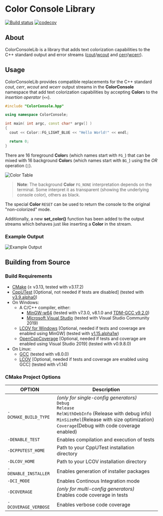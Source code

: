 
Color Console Library
===========

[![Build status](https://ci.appveyor.com/api/projects/status/7wi13ayrw0dn2oaq/branch/main?svg=true)](https://ci.appveyor.com/project/jgonzalezdr/colorconsolelib/branch/main)
[![codecov](https://codecov.io/gh/jgonzalezdr/ColorConsoleLib/branch/main/graph/badge.svg)](https://codecov.io/gh/jgonzalezdr/ColorConsoleLib)

## About

ColorConsoleLib is a library that adds text colorization capabilities to the C++ standard output and error streams ([cout](http://www.cplusplus.com/reference/iostream/cout/)/[wcout](http://www.cplusplus.com/reference/iostream/wcout/) and [cerr](http://www.cplusplus.com/reference/iostream/cerr/)/[wcerr](http://www.cplusplus.com/reference/iostream/cout/)).

## Usage

ColorConsoleLib provides compatible replacements for the C++ standard _cout_, _cerr_, _wcout_ and _wcerr_ output streams in the **ColorConsole** namespace that add text colorization capabilities by accepting **Color**s to the _insertion operator_ (`<<`).

``` CPP
#include "ColorConsole.hpp"

using namespace ColorConsole;

int main( int argc, const char* argv[] )
{
  cout << Color::FG_LIGHT_BLUE << "Hello World!" << endl;

  return 0;
}
```

There are 16 foreground **Color**s (which names start with `FG_`) that can be mixed with 16 background **Color**s (which names start with `BG_`) using the _OR_ operation (`|`).

![Color Table](https://github.com/jgonzalezdr/ColorConsoleLib/blob/web_main/images/ColorTable.png?raw=true)

> **Note**: The background **Color** `FG_NONE` interpretation depends on the terminal. Some interpret it as transparent (showing the underlying console color), others as black.

The special **Color** `RESET` can be used to return the console to the original "non-colorized" mode.

Additionally, a new **set_color()** function has been added to the output streams which behaves just like inserting a **Color** in the stream.

### Example Output

![Example Output](https://github.com/jgonzalezdr/ColorConsoleLib/blob/web_main/images/ColorConsoleLib.png?raw=true)

## Building from Source

### Build Requirements

- [CMake](https://cmake.org/) (≥ v3.13, tested with v3.17.2)
- [CppUTest](http://cpputest.github.io/) [Optional, not needed if tests are disabled] (tested with [v3.9.alpha0](https://github.com/jgonzalezdr/cpputest/releases/download/v3.9.alpha0/cpputest-3.9.alpha0.zip))
- On Windows:
  - A C/C++ compiler, either:
    - [MinGW-w64](https://sourceforge.net/projects/mingw-w64/) (tested with v7.3.0, v8.1.0 and [TDM-GCC v9.2.0](https://jmeubank.github.io/tdm-gcc/download/))
    - [Microsoft Visual Studio](https://www.visualstudio.com/es/downloads/) (tested with Visual Studio Community 2019)
  - [LCOV for Windows](https://github.com/jgonzalezdr/lcov/releases) [Optional, needed if tests and coverage are enabled using MinGW] (tested with [v1.15.alpha1w](https://github.com/jgonzalezdr/lcov/releases/download/v1.15.alpha1w/lcov-v1.15.alpha1w.zip))
  - [OpenCppCoverage](https://github.com/OpenCppCoverage/OpenCppCoverage) [Optional, needed if tests and coverage are enabled using Visual Studio 2019] (tested with v0.9.8.0)
- On Linux:
  - [GCC](https://gcc.gnu.org/) (tested with v8.0.0)
  - [LCOV](http://ltp.sourceforge.net/coverage/lcov.php) [Optional, needed if tests and coverage are enabled using GCC] (tested with v1.14)

### CMake Project Options

| OPTION                | Description |
| -                     | - |
| `-DCMAKE_BUILD_TYPE`  | _(only for single-config generators)_<br>`Debug`<br>`Release`<br>`RelWithDebInfo` (Release with debug info)<br>`MinSizeRel`(Release with size optimization)<br> `Coverage`(Debug with code coverage enabled) |
| `-DENABLE_TEST`       | Enables compilation and execution of tests |
| `-DCPPUTEST_HOME`     | Path to your CppUTest installation directory |
| `-DLCOV_HOME`         | Path to your LCOV installation directory |
| `-DENABLE_INSTALLER`  | Enables generation of installer packages |
| `-DCI_MODE`           | Enables Continous Integration mode |
| `-DCOVERAGE`          | _(only for multi-config generators)_<br>Enables code coverage in tests |
| `-DCOVERAGE_VERBOSE`  | Enables verbose code coverage |


